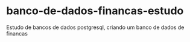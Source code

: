 # banco-de-dados-financas-estudo
Estudo de bancos de dados postgresql, criando um banco de dados de financas
